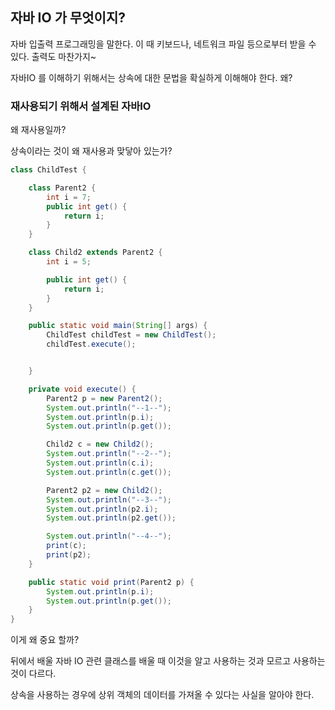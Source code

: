 ## 자바 IO 가 무엇이지?

자바 입출력 프로그래밍을 말한다. 이 때 키보드나, 네트워크 파일 등으로부터 받을 수 있다.
 출력도 마찬가지~

자바IO 를 이해하기 위해서는 상속에 대한 문법을 확실하게 이해해야 한다. 왜?

### 재사용되기 위해서 설계된 자바IO

왜 재사용일까?

상속이라는 것이 왜 재사용과 맞닿아 있는가?

```java
class ChildTest {

    class Parent2 {
        int i = 7;
        public int get() {
            return i;
        }
    }

    class Child2 extends Parent2 {
        int i = 5;

        public int get() {
            return i;
        }
    }

    public static void main(String[] args) {
        ChildTest childTest = new ChildTest();
        childTest.execute();


    }

    private void execute() {
        Parent2 p = new Parent2();
        System.out.println("--1--");
        System.out.println(p.i);
        System.out.println(p.get());

        Child2 c = new Child2();
        System.out.println("--2--");
        System.out.println(c.i);
        System.out.println(c.get());

        Parent2 p2 = new Child2();
        System.out.println("--3--");
        System.out.println(p2.i);
        System.out.println(p2.get());

        System.out.println("--4--");
        print(c);
        print(p2);
    }

    public static void print(Parent2 p) {
        System.out.println(p.i);
        System.out.println(p.get());
    }
}
```

이게 왜 중요 할까?

뒤에서 배울 자바 IO 관련 클래스를 배울 때 이것을 알고 사용하는 것과 모르고 사용하는 것이 다르다.

상속을 사용하는 경우에 상위 객체의 데이터를 가져올 수 있다는 사실을 알아야 한다.

